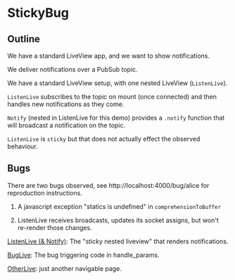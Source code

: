 # StickyBug

## Outline

We have a standard LiveView app, and we want to show notifications.

We deliver notifications over a PubSub topic.

We have a standard LiveView setup, with one nested LiveView (`ListenLive`).

`ListenLive` subscribes to the topic on mount (once connected) and then handles
new notifications as they come.

`Notify` (nested in ListenLive for this demo) provides a `.notify` function that
will broadcast a notification on the topic.

`ListenLive` is `sticky` but that does not actually effect the observed behaviour.

## Bugs

There are two bugs observed, see http://localhost:4000/bug/alice for
reproduction instructions.

1) A javascript exception "statics is undefined" in `comprehensionToBuffer` 

2) ListenLive receives broadcasts, updates its socket assigns, but won't re-render those changes.

[ListenLive (& Notify)](https://github.com/rktjmp/phx-pubsub-socket-bug/blob/master/lib/sticky_bug_web/live/listen_live.ex): The "sticky nested liveview" that renders notifications.

[BugLive](https://github.com/rktjmp/phx-pubsub-socket-bug/blob/master/lib/sticky_bug_web/live/bug_live.ex): The bug triggering code in handle_params.

[OtherLive](https://github.com/rktjmp/phx-pubsub-socket-bug/blob/master/lib/sticky_bug_web/live/other_live.ex): just another navigable page.
